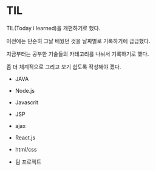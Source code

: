 # TIL

TIL(Today i learned)을 개편하기로 했다.

이전에는 단순히 그날 배웠던 것을 날짜별로 기록하기에 급급했다.

지금부터는 공부한 기술들의 카테고리를 나눠서 기록하기로 했다.

좀 더 체계적으로 그리고 보기 쉽도록 작성해야 겠다.

* JAVA

* Node.js

* Javascrit

* JSP

* ajax

* React.js

* html/css

* 팀 프로젝트
